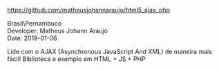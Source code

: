 https://github.com/matheusjohannaraujo/html5_ajax_php

Brasil\Pernambuco<br>
Developer: Matheus Johann Araújo<br>
Date: 2019-01-06<br>

Lide com o AJAX (Asynchronous JavaScript And XML) de maneira mais fácil! Biblioteca e exemplo em HTML + JS + PHP
